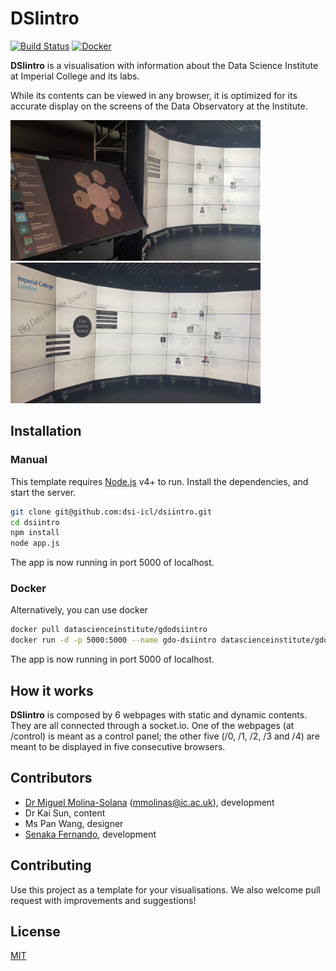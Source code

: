 # DSIintro

[![Build Status](https://travis-ci.com/dsi-icl/gdo-dsiintro.svg?branch=master)](https://travis-ci.com/dsi-icl/gdo-dsiintro)
[![Docker](https://img.shields.io/docker/pulls/datascienceinstitute/gdodisintro.svg)](https://hub.docker.com/r/datascienceinstitute/gdodsiintro)

**DSIintro** is a visualisation with information about the Data Science Institute at Imperial College and its labs. 

While its contents can be viewed in any browser, it is optimized for its accurate display on the screens of the Data Observatory at the Institute. 

<p float="left">
<img src="https://github.com/dsi-icl/gdo-dsiintro/raw/master/static/img/snapshot1.jpg" alt="DSIintro at Imperial's Data Observatory" width="400px"/>
<img src="https://github.com/dsi-icl/gdo-dsiintro/raw/master/static/img/snapshot2.jpg" alt="DSIintro at Imperial's Data Observatory" width="400px"/>
</p>

## Installation

### Manual
This template requires [Node.js](https://nodejs.org/) v4+ to run.
Install the dependencies, and start the server.

```sh
git clone git@github.com:dsi-icl/dsiintro.git
cd dsiintro
npm install
node app.js
```

The app is now running in port 5000 of localhost.

### Docker
Alternatively, you can use docker
```sh
docker pull datascienceinstitute/gdodsiintro
docker run -d -p 5000:5000 --name gdo-dsiintro datascienceinstitute/gdodsiintro
```

The app is now running in port 5000 of localhost.

## How it works
**DSIintro** is composed by 6 webpages with static and dynamic contents. They are all connected through a socket.io. One of the webpages (at /control) is meant as a control panel; the other five (/0, /1, /2, /3 and /4) are meant to be displayed in five consecutive browsers.


## Contributors
* [Dr Miguel Molina-Solana](http://miguelmolina.me) (mmolinas@ic.ac.uk), development
* Dr Kai Sun, content
* Ms Pan Wang, designer
* [Senaka Fernando](https://github.com/senakafdo), development


## Contributing
Use this project as a template for your visualisations.
We also welcome pull request with improvements and suggestions!



## License
[MIT](LICENSE)
